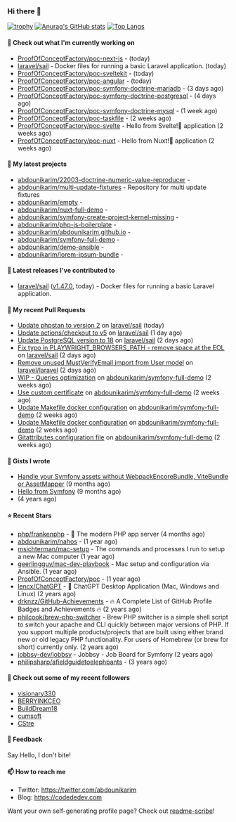 ### Hi there 👋

[![trophy](https://github-profile-trophy.vercel.app/?username=abdounikarim&theme=onestar&row=1&column=7&no-frame=true&margin-w=13)](https://github.com/ryo-ma/github-profile-trophy)
[![Anurag's GitHub stats](https://github-readme-stats.vercel.app/api?username=abdounikarim&show_icons=true&theme=dark&count_private=true&hide_border=true)](https://github.com/anuraghazra/github-readme-stats)
[![Top Langs](https://github-readme-stats.vercel.app/api/top-langs/?username=abdounikarim&langs_count=8&layout=compact&theme=dark&hide_border=true)](https://github.com/anuraghazra/github-readme-stats)

#### 👷 Check out what I'm currently working on

- [ProofOfConceptFactory/poc-next-js](https://github.com/ProofOfConceptFactory/poc-next-js) -  (today)
- [laravel/sail](https://github.com/laravel/sail) - Docker files for running a basic Laravel application. (today)
- [ProofOfConceptFactory/poc-sveltekit](https://github.com/ProofOfConceptFactory/poc-sveltekit) -  (today)
- [ProofOfConceptFactory/poc-angular](https://github.com/ProofOfConceptFactory/poc-angular) -  (today)
- [ProofOfConceptFactory/poc-symfony-doctrine-mariadb](https://github.com/ProofOfConceptFactory/poc-symfony-doctrine-mariadb) -  (3 days ago)
- [ProofOfConceptFactory/poc-symfony-doctrine-postgresql](https://github.com/ProofOfConceptFactory/poc-symfony-doctrine-postgresql) -  (4 days ago)
- [ProofOfConceptFactory/poc-symfony-doctrine-mysql](https://github.com/ProofOfConceptFactory/poc-symfony-doctrine-mysql) -  (1 week ago)
- [ProofOfConceptFactory/poc-taskfile](https://github.com/ProofOfConceptFactory/poc-taskfile) -  (2 weeks ago)
- [ProofOfConceptFactory/poc-svelte](https://github.com/ProofOfConceptFactory/poc-svelte) - Hello from Svelte!👋 application (2 weeks ago)
- [ProofOfConceptFactory/poc-nuxt](https://github.com/ProofOfConceptFactory/poc-nuxt) - Hello from Nuxt!👋 application  (2 weeks ago)

#### 🌱 My latest projects

- [abdounikarim/22003-doctrine-numeric-value-reproducer](https://github.com/abdounikarim/22003-doctrine-numeric-value-reproducer) - 
- [abdounikarim/multi-update-fixtures](https://github.com/abdounikarim/multi-update-fixtures) - Repository for multi update fixtures
- [abdounikarim/empty](https://github.com/abdounikarim/empty) - 
- [abdounikarim/nuxt-full-demo](https://github.com/abdounikarim/nuxt-full-demo) - 
- [abdounikarim/symfony-create-project-kernel-missing](https://github.com/abdounikarim/symfony-create-project-kernel-missing) - 
- [abdounikarim/php-js-boilerplate](https://github.com/abdounikarim/php-js-boilerplate) - 
- [abdounikarim/abdounikarim.github.io](https://github.com/abdounikarim/abdounikarim.github.io) - 
- [abdounikarim/symfony-full-demo](https://github.com/abdounikarim/symfony-full-demo) - 
- [abdounikarim/demo-ansible](https://github.com/abdounikarim/demo-ansible) - 
- [abdounikarim/lorem-ipsum-bundle](https://github.com/abdounikarim/lorem-ipsum-bundle) - 

#### 🔭 Latest releases I've contributed to

- [laravel/sail](https://github.com/laravel/sail) ([v1.47.0](https://github.com/laravel/sail/releases/tag/v1.47.0), today) - Docker files for running a basic Laravel application.

#### 🔨 My recent Pull Requests

- [Update phpstan to version 2](https://github.com/laravel/sail/pull/826) on [laravel/sail](https://github.com/laravel/sail) (today)
- [Update actions/checkout to v5](https://github.com/laravel/sail/pull/825) on [laravel/sail](https://github.com/laravel/sail) (1 day ago)
- [Update PostgreSQL version to 18](https://github.com/laravel/sail/pull/824) on [laravel/sail](https://github.com/laravel/sail) (2 days ago)
- [Fix typo in PLAYWRIGHT_BROWSERS_PATH - remove space at the EOL](https://github.com/laravel/sail/pull/823) on [laravel/sail](https://github.com/laravel/sail) (2 days ago)
- [Remove unused MustVerifyEmail import from User model](https://github.com/laravel/laravel/pull/6696) on [laravel/laravel](https://github.com/laravel/laravel) (2 days ago)
- [WIP - Queries optimization](https://github.com/abdounikarim/symfony-full-demo/pull/264) on [abdounikarim/symfony-full-demo](https://github.com/abdounikarim/symfony-full-demo) (2 weeks ago)
- [Use custom certificate](https://github.com/abdounikarim/symfony-full-demo/pull/263) on [abdounikarim/symfony-full-demo](https://github.com/abdounikarim/symfony-full-demo) (2 weeks ago)
- [Update Makefile docker configuration](https://github.com/abdounikarim/symfony-full-demo/pull/262) on [abdounikarim/symfony-full-demo](https://github.com/abdounikarim/symfony-full-demo) (2 weeks ago)
- [Update Makefile docker configuration](https://github.com/abdounikarim/symfony-full-demo/pull/261) on [abdounikarim/symfony-full-demo](https://github.com/abdounikarim/symfony-full-demo) (2 weeks ago)
- [Gitattributes configuration file](https://github.com/abdounikarim/symfony-full-demo/pull/260) on [abdounikarim/symfony-full-demo](https://github.com/abdounikarim/symfony-full-demo) (2 weeks ago)

#### 📓 Gists I wrote

- [Handle your Symfony assets without WebpackEncoreBundle, ViteBundle or AssetMapper](https://gist.github.com/7c0177c7a71b1e6585183e320034e4dd) (9 months ago)
- [Hello from Symfony](https://gist.github.com/d6b3e49ead0d8e0a4041c06fcc689307) (9 months ago)
- [](https://gist.github.com/b237278802559acb0bcf1e2516ba718e) (4 years ago)

#### ⭐ Recent Stars

- [php/frankenphp](https://github.com/php/frankenphp) - 🧟 The modern PHP app server (4 months ago)
- [abdounikarim/nahos](https://github.com/abdounikarim/nahos) -  (1 year ago)
- [msichterman/mac-setup](https://github.com/msichterman/mac-setup) - The commands and processes I run to setup a new Mac computer (1 year ago)
- [geerlingguy/mac-dev-playbook](https://github.com/geerlingguy/mac-dev-playbook) - Mac setup and configuration via Ansible. (1 year ago)
- [ProofOfConceptFactory/poc](https://github.com/ProofOfConceptFactory/poc) -  (1 year ago)
- [lencx/ChatGPT](https://github.com/lencx/ChatGPT) - 🔮 ChatGPT Desktop Application (Mac, Windows and Linux) (2 years ago)
- [drknzz/GitHub-Achievements](https://github.com/drknzz/GitHub-Achievements) - 🔥 A Complete List of GitHub Profile Badges and Achievements 🔥 (2 years ago)
- [philcook/brew-php-switcher](https://github.com/philcook/brew-php-switcher) - Brew PHP switcher is a simple shell script to switch your apache and CLI quickly between major versions of PHP. If you support multiple products/projects that are built using either brand new or old legacy PHP functionality. For users of Homebrew (or brew for short) currently only. (2 years ago)
- [jobbsy-dev/jobbsy](https://github.com/jobbsy-dev/jobbsy) - Jobbsy - Job Board for Symfony (2 years ago)
- [philipsharp/afieldguidetoelephpants](https://github.com/philipsharp/afieldguidetoelephpants) -  (3 years ago)

#### 👯 Check out some of my recent followers

- [visionary330](https://github.com/visionary330)
- [BERRYINKCEO](https://github.com/BERRYINKCEO)
- [BuildDream18](https://github.com/BuildDream18)
- [cumsoft](https://github.com/cumsoft)
- [CStre](https://github.com/CStre)

#### 💬 Feedback

Say Hello, I don't bite!

#### 📫 How to reach me

- Twitter: https://twitter.com/abdounikarim
- Blog: https://codededev.com

Want your own self-generating profile page? Check out [readme-scribe](https://github.com/muesli/readme-scribe)!
